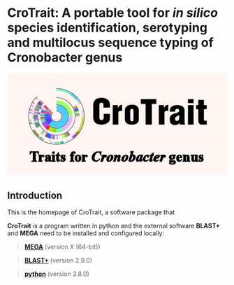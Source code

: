 # CroTrait: A portable tool for *in silico* species identification, serotyping and multilocus sequence typing of Cronobacter genus
![icon](assist/icon.jpg)

## Introduction

This is the homepage of CroTrait, a software package that 

**CroTrait** is a program written in python and the external software **BLAST+** and **MEGA** need to be installed and configured locally:<br>

>**[MEGA](https://www.megasoftware.net/)** (version X (64-bit))<br>

>**[BLAST+](https://blast.ncbi.nlm.nih.gov/)** (version 2.9.0)<br>

>**[python](https://www.python.org/)** (version 3.8.0) <br>

## 